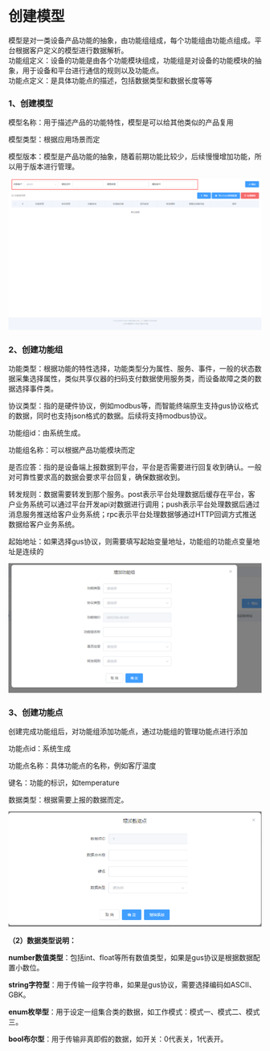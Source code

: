 # 创建模型

模型是对一类设备产品功能的抽象，由功能组组成，每个功能组由功能点组成。平台根据客户定义的模型进行数据解析。  
功能组定义：设备的功能是由各个功能模块组成，功能组是对设备的功能模块的抽象，用于设备和平台进行通信的规则以及功能点。  
功能点定义：是具体功能点的描述，包括数据类型和数据长度等等

### 1、创建模型

模型名称：用于描述产品的功能特性，模型是可以给其他类似的产品复用

模型类型：根据应用场景而定

模型版本：模型是产品功能的抽象，随着前期功能比较少，后续慢慢增加功能，所以用于版本进行管理。

![](../../.gitbook/assets/chuang-jian-mo-xing-.png)

### 2、创建功能组

功能类型：根据功能的特性选择，功能类型分为属性、服务、事件，一般的状态数据采集选择属性，类似共享仪器的扫码支付数据使用服务类，而设备故障之类的数据选择事件类。

协议类型：指的是硬件协议，例如modbus等，而智能终端原生支持gus协议格式的数据，同时也支持json格式的数据。后续将支持modbus协议。

功能组id：由系统生成。

功能组名称：可以根据产品功能模块而定

是否应答：指的是设备端上报数据到平台，平台是否需要进行回复收到确认。一般对可靠性要求高的数据会要求平台回复，确保数据收到。

转发规则：数据需要转发到那个服务。post表示平台处理数据后缓存在平台，客户业务系统可以通过平台开发api对数据进行调用；push表示平台处理数据后通过消息服务推送给客户业务系统；rpc表示平台处理数据够通过HTTP回调方式推送数据给客户业务系统。

起始地址：如果选择gus协议，则需要填写起始变量地址，功能组的功能点变量地址是连续的

![](../../.gitbook/assets/tian-jia-gong-neng-zu-.png)

### 3、创建功能点

创建完成功能组后，对功能组添加功能点，通过功能组的管理功能点进行添加

功能点id：系统生成

功能点名称：具体功能点的名称，例如客厅温度

键名：功能的标识，如temperature

数据类型：根据需要上报的数据而定。

![](../../.gitbook/assets/image%20%2887%29.png)

**（2）数据类型说明：**

**number数值类型**：包括int、float等所有数值类型，如果是gus协议是根据数据配置小数位。

**string字符型**：用于传输一段字符串，如果是gus协议，需要选择编码如ASCII、GBK。

**enum枚举型**：用于设定一组集合类的数据，如工作模式：模式一、模式二、模式三。

**bool布尔型**：用于传输非真即假的数据，如开关：0代表关，1代表开。

